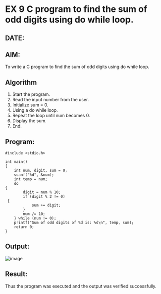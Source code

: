 
# EX 9 C program to find the sum of odd digits using do while loop.
## DATE: 
## AIM:
To write a C program to find the sum of odd digits using do while loop.

## Algorithm
1. Start the program.
2. Read the input number from the user.
3. Initialize sum = 0.
4. Using a do while loop.
5. Repeat the loop until num becomes 0.
6. Display the sum.
7. End.

## Program:
```
#include <stdio.h>

int main()
{
    int num, digit, sum = 0;
    scanf("%d", &num);
    int temp = num; 
    do
{
        digit = num % 10;
        if (digit % 2 != 0)
 {
            sum += digit;
        }
        num /= 10;
    } while (num != 0);
    printf("Sum of odd digits of %d is: %d\n", temp, sum);
    return 0;
}
```

## Output:
![image](https://github.com/user-attachments/assets/e08bad4e-eb4e-4088-9415-6652a806158a)



## Result:
Thus the program was executed and the output was verified successfully.
